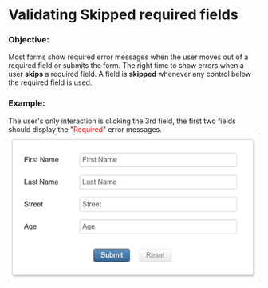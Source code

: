 # Validating Skipped required fields

### Objective: 
Most forms show required error messages when the user moves out of a required field or submits the form.  The right time to show errors when a user **skips** a required field.  A field is **skipped** whenever any control below the required field is used.  


### Example:
The user's only interaction is clicking the 3rd field, the first two fields should display the "<font color="red">Required</font>" error messages. ![Alt text](past-validation.gif)